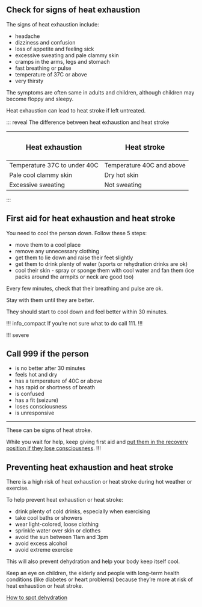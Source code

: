 ## Check for signs of heat exhaustion 

The signs of heat exhaustion include: 

- headache
- dizziness and confusion 
- loss of appetite and feeling sick 
- excessive sweating and pale clammy skin 
- cramps in the arms, legs and stomach
- fast breathing or pulse 
- temperature of 37C or above 
- very thirsty

The symptoms are often same in adults and children, although children may become floppy and sleepy. 

Heat exhaustion can lead to heat stroke if left untreated.

::: reveal The difference between heat exhaustion and heat stroke 

<table class="table--compare table--striped">
  <thead>
    <tr>
      <th><h3>Heat exhaustion</h3></th>
      <th><h3>Heat stroke</h3></th>
    </tr>
  </thead>
  <tbody>
    <tr>
      <td>Temperature 37C to under 40C</td>
      <td>Temperature 40C and above</td>
    </tr>
    <tr>
      <td>Pale cool clammy skin</td>
      <td>Dry hot skin</td>
    </tr>
    <tr>
      <td>Excessive sweating</td>
      <td>Not sweating </td>
    </tr>
  </tbody>
</table>

:::

## First aid for heat exhaustion and heat stroke

You need to cool the person down. Follow these 5 steps: 

- move them to a cool place 
- remove any unnecessary clothing 
- get them to lie down and raise their feet slightly 
- get them to drink plenty of water (sports or rehydration drinks are ok) 
- cool their skin - spray or sponge them with cool water and fan them (ice packs around the armpits or neck are good too)

Every few minutes, check that their breathing and pulse are ok. 

Stay with them until they are better. 

They should start to cool down and feel better within 30 minutes. 

!!! info_compact
If you’re not sure what to do call 111. 
!!!

!!! severe
## Call 999 if the person
- is no better after 30 minutes 
- feels hot and dry 
- has a temperature of 40C or above
- has rapid or shortness of breath 
- is confused 
- has a fit (seizure) 
- loses consciousness
- is unresponsive

***
These can be signs of heat stroke. 

While you wait for help, keep giving first aid and [put them in the recovery position if they lose consciousness](http://www.nhs.uk/Conditions/Accidents-and-first-aid/Pages/The-recovery-position.aspx). 
!!!

## Preventing heat exhaustion and heat stroke 

There is a high risk of heat exhaustion or heat stroke during hot weather or exercise. 

To help prevent heat exhaustion or heat stroke:

- drink plenty of cold drinks, especially when exercising
- take cool baths or showers 
- wear light-colored, loose clothing 
- sprinkle water over skin or clothes 
- avoid the sun between 11am and 3pm 
- avoid excess alcohol 
- avoid extreme exercise 

This will also prevent dehydration and help your body keep itself cool. 

Keep an eye on children, the elderly and people with long-term health conditions (like diabetes or heart problems) because they’re more at risk of heat exhaustion or heat stroke.

[How to spot dehydration](#)
